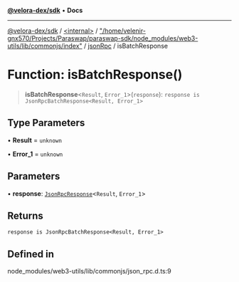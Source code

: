 [**@velora-dex/sdk**](../../../../../../README.md) • **Docs**

***

[@velora-dex/sdk](../../../../../../globals.md) / [\<internal\>](../../../../../README.md) / ["/home/velenir-gnx570/Projects/Paraswap/paraswap-sdk/node\_modules/web3-utils/lib/commonjs/index"](../../../README.md) / [jsonRpc](../README.md) / isBatchResponse

# Function: isBatchResponse()

> **isBatchResponse**\<`Result`, `Error_1`\>(`response`): `response is JsonRpcBatchResponse<Result, Error_1>`

## Type Parameters

• **Result** = `unknown`

• **Error_1** = `unknown`

## Parameters

• **response**: [`JsonRpcResponse`](../../../../../type-aliases/JsonRpcResponse.md)\<`Result`, `Error_1`\>

## Returns

`response is JsonRpcBatchResponse<Result, Error_1>`

## Defined in

node\_modules/web3-utils/lib/commonjs/json\_rpc.d.ts:9
